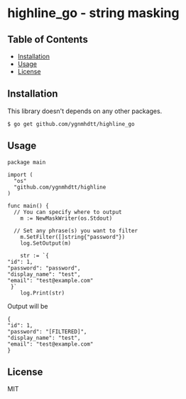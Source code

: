 # highline_go - string masking

## Table of Contents

* [Installation](#installation)
* [Usage](#usage)
* [License](#license)

## Installation

This library doesn't depends on any other packages.

```
$ go get github.com/ygnmhdtt/highline_go
```

## Usage

```
package main

import (
  "os"
  "github.com/ygnmhdtt/highline
)

func main() {
  // You can specify where to output
	m := NewMaskWriter(os.Stdout)

  // Set any phrase(s) you want to filter
	m.SetFilter([]string{"password"})
	log.SetOutput(m)

	str := `{
"id": 1,
"password": "password",
"display_name": "test",
"email": "test@example.com"
 }`
	log.Print(str)
```

Output will be

```
{
"id": 1,
"password": "[FILTERED]",
"display_name": "test",
"email": "test@example.com"
}
```

## License
MIT
